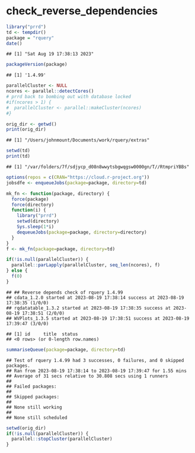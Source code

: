 check_reverse_dependencies
================

``` r
library("prrd")
td <- tempdir()
package = "rquery"
date()
```

    ## [1] "Sat Aug 19 17:38:13 2023"

``` r
packageVersion(package)
```

    ## [1] '1.4.99'

``` r
parallelCluster <- NULL
ncores <- parallel::detectCores()
# prrd back to bombing out with database locked
#if(ncores > 1) {
#  parallelCluster <- parallel::makeCluster(ncores)
#}

orig_dir <- getwd()
print(orig_dir)
```

    ## [1] "/Users/johnmount/Documents/work/rquery/extras"

``` r
setwd(td)
print(td)
```

    ## [1] "/var/folders/7f/sdjycp_d08n8wwytsbgwqgsw0000gn/T//RtmpriYBBs"

``` r
options(repos = c(CRAN="https://cloud.r-project.org"))
jobsdfe <- enqueueJobs(package=package, directory=td)

mk_fn <- function(package, directory) {
  force(package)
  force(directory)
  function(i) {
    library("prrd")
    setwd(directory)
    Sys.sleep(1*i)
    dequeueJobs(package=package, directory=directory)
  }
}
f <- mk_fn(package=package, directory=td)

if(!is.null(parallelCluster)) {
  parallel::parLapply(parallelCluster, seq_len(ncores), f)
} else {
  f(0)
}
```

    ## ## Reverse depends check of rquery 1.4.99 
    ## cdata_1.2.0 started at 2023-08-19 17:38:14 success at 2023-08-19 17:38:35 (1/0/0) 
    ## rqdatatable_1.3.2 started at 2023-08-19 17:38:35 success at 2023-08-19 17:38:51 (2/0/0) 
    ## WVPlots_1.3.5 started at 2023-08-19 17:38:51 success at 2023-08-19 17:39:47 (3/0/0)

    ## [1] id     title  status
    ## <0 rows> (or 0-length row.names)

``` r
summariseQueue(package=package, directory=td)
```

    ## Test of rquery 1.4.99 had 3 successes, 0 failures, and 0 skipped packages. 
    ## Ran from 2023-08-19 17:38:14 to 2023-08-19 17:39:47 for 1.55 mins 
    ## Average of 31 secs relative to 30.808 secs using 1 runners
    ## 
    ## Failed packages:   
    ## 
    ## Skipped packages:   
    ## 
    ## None still working
    ## 
    ## None still scheduled

``` r
setwd(orig_dir)
if(!is.null(parallelCluster)) {
  parallel::stopCluster(parallelCluster)
}
```
